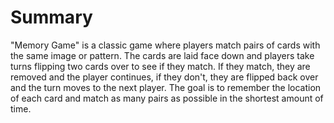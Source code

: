 # Summary
"Memory Game" is a classic game where players match pairs of cards with the same image or pattern. The cards are laid face down and players take turns flipping two cards over to see if they match. If they match, they are removed and the player continues, if they don't, they are flipped back over and the turn moves to the next player. The goal is to remember the location of each card and match as many pairs as possible in the shortest amount of time.